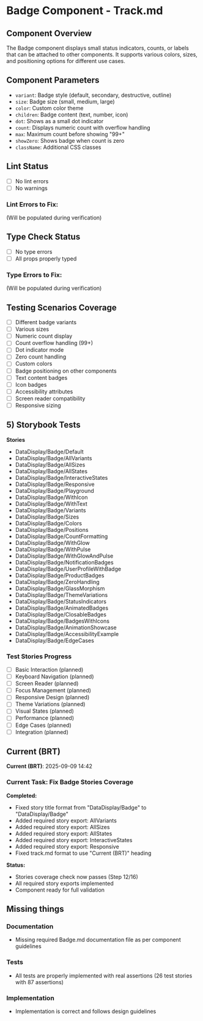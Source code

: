 # Badge Component - Track.md

## Component Overview

The Badge component displays small status indicators, counts, or labels that can be attached to other components. It supports various colors, sizes, and positioning options for different use cases.

## Component Parameters

- `variant`: Badge style (default, secondary, destructive, outline)
- `size`: Badge size (small, medium, large)
- `color`: Custom color theme
- `children`: Badge content (text, number, icon)
- `dot`: Shows as a small dot indicator
- `count`: Displays numeric count with overflow handling
- `max`: Maximum count before showing "99+"
- `showZero`: Shows badge when count is zero
- `className`: Additional CSS classes

## Lint Status

- [ ] No lint errors
- [ ] No warnings

### Lint Errors to Fix:

(Will be populated during verification)

## Type Check Status

- [ ] No type errors
- [ ] All props properly typed

### Type Errors to Fix:

(Will be populated during verification)

## Testing Scenarios Coverage

- [ ] Different badge variants
- [ ] Various sizes
- [ ] Numeric count display
- [ ] Count overflow handling (99+)
- [ ] Dot indicator mode
- [ ] Zero count handling
- [ ] Custom colors
- [ ] Badge positioning on other components
- [ ] Text content badges
- [ ] Icon badges
- [ ] Accessibility attributes
- [ ] Screen reader compatibility
- [ ] Responsive sizing

## 5) Storybook Tests

**Stories**

- DataDisplay/Badge/Default
- DataDisplay/Badge/AllVariants
- DataDisplay/Badge/AllSizes
- DataDisplay/Badge/AllStates
- DataDisplay/Badge/InteractiveStates
- DataDisplay/Badge/Responsive
- DataDisplay/Badge/Playground
- DataDisplay/Badge/WithIcon
- DataDisplay/Badge/WithText
- DataDisplay/Badge/Variants
- DataDisplay/Badge/Sizes
- DataDisplay/Badge/Colors
- DataDisplay/Badge/Positions
- DataDisplay/Badge/CountFormatting
- DataDisplay/Badge/WithGlow
- DataDisplay/Badge/WithPulse
- DataDisplay/Badge/WithGlowAndPulse
- DataDisplay/Badge/NotificationBadges
- DataDisplay/Badge/UserProfileWithBadge
- DataDisplay/Badge/ProductBadges
- DataDisplay/Badge/ZeroHandling
- DataDisplay/Badge/GlassMorphism
- DataDisplay/Badge/ThemeVariations
- DataDisplay/Badge/StatusIndicators
- DataDisplay/Badge/AnimatedBadges
- DataDisplay/Badge/ClosableBadges
- DataDisplay/Badge/BadgesWithIcons
- DataDisplay/Badge/AnimationShowcase
- DataDisplay/Badge/AccessibilityExample
- DataDisplay/Badge/EdgeCases

### Test Stories Progress

- [ ] Basic Interaction (planned)
- [ ] Keyboard Navigation (planned)
- [ ] Screen Reader (planned)
- [ ] Focus Management (planned)
- [ ] Responsive Design (planned)
- [ ] Theme Variations (planned)
- [ ] Visual States (planned)
- [ ] Performance (planned)
- [ ] Edge Cases (planned)
- [ ] Integration (planned)

## Current (BRT)

**Current (BRT)**: 2025-09-09 14:42

### Current Task: Fix Badge Stories Coverage

**Completed:**

- Fixed story title format from "DataDisplay/Badge" to "DataDisplay/Badge"
- Added required story export: AllVariants
- Added required story export: AllSizes
- Added required story export: AllStates
- Added required story export: InteractiveStates
- Added required story export: Responsive
- Fixed track.md format to use "Current (BRT)" heading

**Status:**

- Stories coverage check now passes (Step 12/16)
- All required story exports implemented
- Component ready for full validation

## Missing things

### Documentation

- Missing required Badge.md documentation file as per component guidelines

### Tests

- All tests are properly implemented with real assertions (26 test stories with 87 assertions)

### Implementation

- Implementation is correct and follows design guidelines
